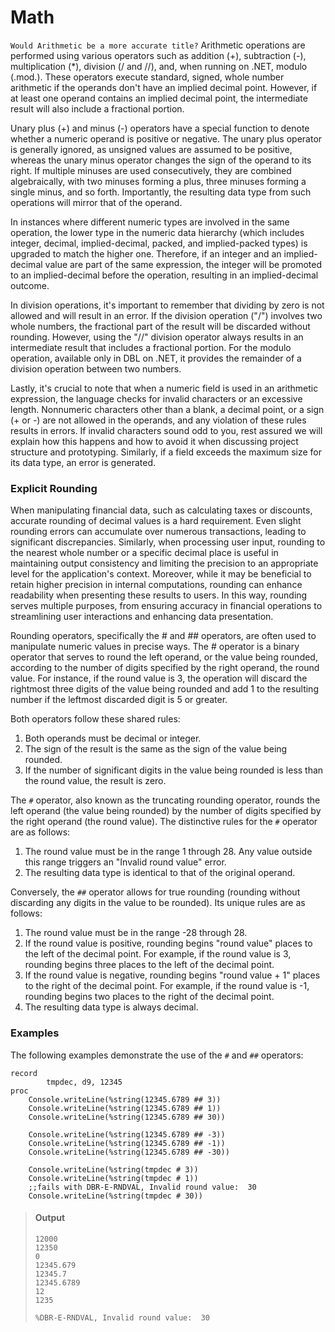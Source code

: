 # Math
`Would Arithmetic be a more accurate title?`
Arithmetic operations are performed using various operators such as addition (+), subtraction (-), multiplication (*), division (/ and //), and, when running on .NET, modulo (.mod.). These operators execute standard, signed, whole number arithmetic if the operands don't have an implied decimal point. However, if at least one operand contains an implied decimal point, the intermediate result will also include a fractional portion.

Unary plus (+) and minus (-) operators have a special function to denote whether a numeric operand is positive or negative. The unary plus operator is generally ignored, as unsigned values are assumed to be positive, whereas the unary minus operator changes the sign of the operand to its right. If multiple minuses are used consecutively, they are combined algebraically, with two minuses forming a plus, three minuses forming a single minus, and so forth. Importantly, the resulting data type from such operations will mirror that of the operand.

In instances where different numeric types are involved in the same operation, the lower type in the numeric data hierarchy (which includes integer, decimal, implied-decimal, packed, and implied-packed types) is upgraded to match the higher one. Therefore, if an integer and an implied-decimal value are part of the same expression, the integer will be promoted to an implied-decimal before the operation, resulting in an implied-decimal outcome.

In division operations, it's important to remember that dividing by zero is not allowed and will result in an error. If the division operation ("/") involves two whole numbers, the fractional part of the result will be discarded without rounding. However, using the "//" division operator always results in an intermediate result that includes a fractional portion. For the modulo operation, available only in DBL on .NET, it provides the remainder of a division operation between two numbers.

Lastly, it's crucial to note that when a numeric field is used in an arithmetic expression, the language checks for invalid characters or an excessive length. Nonnumeric characters other than a blank, a decimal point, or a sign (+ or -) are not allowed in the operands, and any violation of these rules results in errors. If invalid characters sound odd to you, rest assured we will explain how this happens and how to avoid it when discussing project structure and prototyping. Similarly, if a field exceeds the maximum size for its data type, an error is generated.

### Explicit Rounding
When manipulating financial data, such as calculating taxes or discounts, accurate rounding of decimal values is a hard requirement. Even slight rounding errors can accumulate over numerous transactions, leading to significant discrepancies. Similarly, when processing user input, rounding to the nearest whole number or a specific decimal place is useful in maintaining output consistency and limiting the precision to an appropriate level for the application's context. Moreover, while it may be beneficial to retain higher precision in internal computations, rounding can enhance readability when presenting these results to users. In this way, rounding serves multiple purposes, from ensuring accuracy in financial operations to streamlining user interactions and enhancing data presentation.

Rounding operators, specifically the # and ## operators, are often used to manipulate numeric values in precise ways. The # operator is a binary operator that serves to round the left operand, or the value being rounded, according to the number of digits specified by the right operand, the round value. For instance, if the round value is 3, the operation will discard the rightmost three digits of the value being rounded and add 1 to the resulting number if the leftmost discarded digit is 5 or greater.

Both operators follow these shared rules:

1.  Both operands must be decimal or integer.
2.  The sign of the result is the same as the sign of the value being rounded.
3.  If the number of significant digits in the value being rounded is less than the round value, the result is zero.

The `#` operator, also known as the truncating rounding operator, rounds the left operand (the value being rounded) by the number of digits specified by the right operand (the round value). The distinctive rules for the `#` operator are as follows:

1.  The round value must be in the range 1 through 28. Any value outside this range triggers an "Invalid round value" error.
2.  The resulting data type is identical to that of the original operand.

Conversely, the `##` operator allows for true rounding (rounding without discarding any digits in the value to be rounded). Its unique rules are as follows:

1.  The round value must be in the range -28 through 28.
2.  If the round value is positive, rounding begins "round value" places to the left of the decimal point. For example, if the round value is 3, rounding begins three places to the left of the decimal point.
3.  If the round value is negative, rounding begins "round value + 1" places to the right of the decimal point. For example, if the round value is -1, rounding begins two places to the right of the decimal point.
4.  The resulting data type is always decimal.

### Examples
The following examples demonstrate the use of the `#` and `##` operators:

```dbl
record
        tmpdec, d9, 12345
proc
    Console.writeLine(%string(12345.6789 ## 3))
    Console.writeLine(%string(12345.6789 ## 1))
    Console.writeLine(%string(12345.6789 ## 30))

    Console.writeLine(%string(12345.6789 ## -3))
    Console.writeLine(%string(12345.6789 ## -1))
    Console.writeLine(%string(12345.6789 ## -30))

    Console.writeLine(%string(tmpdec # 3))
    Console.writeLine(%string(tmpdec # 1))
    ;;fails with DBR-E-RNDVAL, Invalid round value:  30
    Console.writeLine(%string(tmpdec # 30))
```

> #### Output
> ```
> 12000
> 12350
> 0
> 12345.679
> 12345.7
> 12345.6789
> 12
> 1235
> 
> %DBR-E-RNDVAL, Invalid round value:  30
> ```
